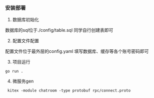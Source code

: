 ### 安装部署

1. 数据库初始化

数据库的sql位于./config/table.sql 同学自行创建表即可

2. 配置文件配置

配置文件位于最外层的config.yaml 填写数据库、缓存等各个账号密码即可

3. 项目运行

```shell
go run .
```

4. 微服务gen

```shell
 kitex -module chatroom -type protobuf rpc/connect.proto
```